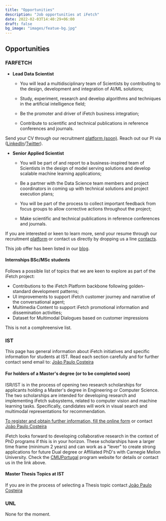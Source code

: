 ```yaml
---
title: "Opportunities"
description: "Job opportunities at iFetch"
date: 2022-02-03T14:40:29+06:00
draft: false
bg_image: "images/featue-bg.jpg"
---
```



## Opportunities

### FARFETCH

* **Lead Data Scientist**

  * You will lead a multidisciplinary team of Scientists by contributing to the design, development and integration of AI/ML solutions;

  * Study, experiment, research and develop algorithms and techniques in the artificial intelligence field;

  * Be the promoter and driver of iFetch business integration;

  * Contribute to scientific and technical publications in reference conferences and journals.


Send your CV through our recruitment [platform (soon)](). Reach out our PI via ([LinkedIn](https://www.linkedin.com/in/rjgsousa/)/[Twitter](https://twitter.com/rjgsousa)).


* **Senior Applied Scientist**
  * You will be part of and report to a business-inspired team of Scientists in the design of model serving solutions and develop scalable machine learning applications;

  * Be a partner with the Data Science team members and project coordinators in coming up with technical solutions and project execution plans;

  * You will be part of the process to collect important feedback from focus groups to allow corrective actions throughout the project;

  * Make scientific and technical publications in reference conferences and journals.

If you are interested or keen to learn more, send your resume through our recruitment [platform](https://jobs.lever.co/farfetch/446c5b61-6cdd-4ea4-b18e-873948614321) or contact us directly by dropping us a line [contacts](https://ifetch-chatbot.github.io/contact/).

This job offer has been listed in our [blog](https://ifetch-chatbot.github.io/blog/blog-post-20200713/).

#### Internships BSc/MSc students

Follows a possible list of topics that we are keen to explore as part of the iFetch project:

- Contributions to the iFetch Platform backbone following golden-standard development patterns;
- UI improvements to support iFetch customer journey and narrative of the conversational agent;
- Multimedia Content to support iFetch promotional information and dissemination activities;
- Dataset for Multimodal Dialogues based on customer impressions

This is not a comphreensive list.

### IST

This page has general information about iFetch initiatives and specific information for students at IST. Read each section carefully and for further contact send email to: [João Paulo Costeira](http://www.isr.ist.utl.pt/~jpc)

#### For holders of a Master's degree (or to be completed soon)

ISR/IST is in the process of opening two research scholarships for applicants holding a Master's degree in Engineering or Computer Science. The two scholarships are intended for developing research and implementing iFetch subsystems, related to computer vision and machine learning tasks. Specifically, candidates will work in visual search and multimodal representations for recommendation.

[To register and obtain further information, fill the online form](https://forms.gle/5cEpeYF81fjoXvXPA) or contact [João Paulo Costeira](http://www.isr.ist.utl.pt/~jpc)

iFetch looks forward to developing collaborative research in the context of PhD programs if this is in your horizon. These scholarships have a larger time frame (minimum 2 years) and can work as a "lever" to create strong applications for future Dual degree or Affiliated PhD's with Carnegie Mellon University. Check the [CMUPortugal](https://cmuportugal.org) program website for details or contact us in the link above.

#### Master Thesis Topics at IST
If you are in the process of selecting a Thesis topic contact [João Paulo Costeira](http://www.isr.ist.utl.pt/~jpc)

### UNL

None for the moment.
